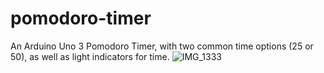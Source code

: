 # pomodoro-timer
An Arduino Uno 3 Pomodoro Timer, with two common time options (25 or 50), as well as light indicators for time. 
![IMG_1333](https://github.com/haezera/pomodoro-timer/assets/123307411/c3f1789e-e4ba-433a-8774-ede0d7a80cb7)
